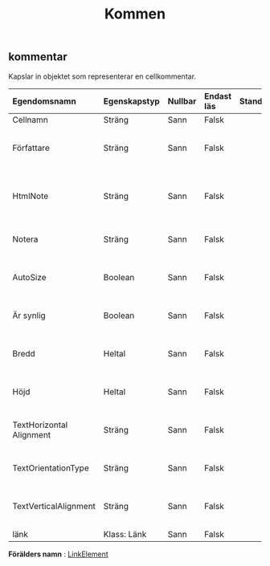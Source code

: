 ﻿---
title: Kommen
second_title: Aspose.Cells Cloud Documen
type: docs
url: /sv/specification/model/comment/
description: "Aspose.Cells Molnmodellspecifikation : Kommentar. Hantera enkelt Excel och andra kalkylarksdokument med funktioner som att öppna, generera, redigera, dela, slå samman, jämföra och konvertera"
kwords: Excel, Office, Kalkylblad, Cloud REST API, Kommentar
weight: 50
---
## **kommentar**

 Kapslar in objektet som representerar en cellkommentar.

| Egendomsnamn| Egenskapstyp| Nullbar| Endast läs| Standardvärde| Beskrivning|
|:- |:- |:- |:- |:- |:- |
| Cellnamn| Sträng| Sann| Falsk|||
| Författare| Sträng| Sann| Falsk||Hämtar och sätter Namn på den ursprungliga kommentarsförfattaren|
| HtmlNote| Sträng| Sann| Falsk|| Hämtar och ställer in html-strängen som innehåller data och vissa format i denna kommentar.|
| Notera| Sträng| Sann| Falsk|| Representerar innehållet i kommentaren.|
| AutoSize| Boolean| Sann| Falsk|| Indikerar om storleken på kommentaren justeras automatiskt efter dess innehåll.|
| Är synlig| Boolean| Sann| Falsk|| Representerar om kommentaren är synlig eller inte.|
| Bredd| Heltal| Sann| Falsk|| Representerar bredden på kommentaren, i pixelenhet.|
| Höjd| Heltal| Sann| Falsk|| Representerar höjden på kommentaren, i pixelenhet.|
| TextHorizontal Alignment| Sträng| Sann| Falsk|| Hämtar och ställer in textens horisontella justering av kommentaren.|
| TextOrientationType| Sträng| Sann| Falsk|| Hämtar och ställer in textorienteringstypen för kommentaren.|
| TextVerticalAlignment| Sträng| Sann| Falsk|| Hämtar och ställer in den vertikala textjusteringstypen för kommentaren.|
| länk| Klass: Länk| Sann| Falsk|||

**Förälders namn** : [LinkElement](/specification/model/linkelement)

